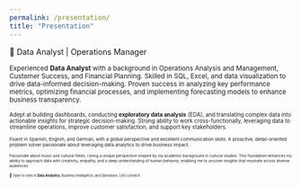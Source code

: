 ```yaml
---
permalink: /presentation/
title: "Presentation"
---
```


🔹 Data Analyst | Operations Manager

<small> Experienced **Data Analyst** with a background in Operations Analysis and Management, Customer Success, and Financial Planning. Skilled in SQL, Excel, and data visualization to drive data-informed decision-making. Proven success in analyzing key performance metrics, optimizing financial processes, and implementing forecasting models to enhance business transparency.

<small>Adept at building dashboards, conducting **exploratory data analysis** (EDA), and translating complex data into actionable insights for strategic decision-making. Strong ability to work cross-functionally, leveraging data to streamline operations, improve customer satisfaction, and support key stakeholders.

<small>Fluent in Spanish, English, and German, with a global perspective and excellent communication skills. A proactive, detail-oriented problem solver passionate about leveraging data analytics to drive business impact.

<small>Passionate about music and cultural fields, I bring a unique perspective shaped by my academic background in cultural studies. This foundation enhances my ability to approach data with creativity, empathy, and a deep understanding of human behavior, enabling me to uncover insights that resonate across diverse audiences.

📩 <small>Open to roles in **Data Analytics**, Business Intelligence, and Operations. Let’s connect!
